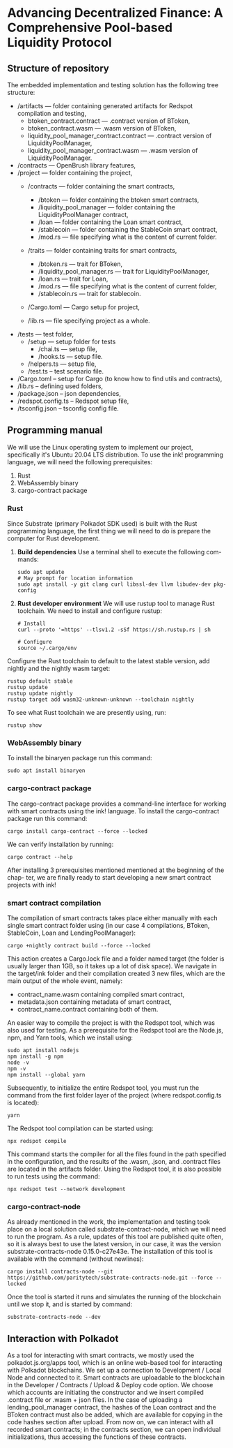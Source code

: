 # Advancing Decentralized Finance: A Comprehensive Pool-based Liquidity Protocol

## Structure of repository

The embedded implementation and testing solution has the following tree structure:

- /artifacts — folder containing generated artifacts for Redspot compilation
    and testing,
    - btoken_contract.contract — .contract version of BToken,
    - btoken_contract.wasm — .wasm version of BToken,
    - liquidity_pool_manager_contract.contract — .contract version of
          LiquidityPoolManager,
    - liquidity_pool_manager_contract.wasm — .wasm version of LiquidityPoolManager.
- /contracts — OpenBrush library features,
- /project — folder containing the project,
    - /contracts — folder containing the smart contracts,
        - /btoken — folder containing the btoken smart contracts,
        - /liquidity_pool_manager — folder containing the LiquidityPoolManager contract,
        - /loan — folder containing the Loan smart contract,
        - /stablecoin — folder containing the StableCoin smart contract,
        - /mod.rs — file specifying what is the content of current folder.

    - /traits — folder containing traits for smart contracts,
        - /btoken.rs — trait for BToken,
        - /liquidity_pool_manager.rs — trait for LiquidityPoolManager,
        - /loan.rs — trait for Loan,
        - /mod.rs — file specifying what is the content of current folder,
        - /stablecoin.rs — trait for stablecoin.
    - /Cargo.toml — Cargo setup for project,
    - /lib.rs — file specifying project as a whole.
- /tests — test folder,
    - /setup — setup folder for tests
        - /chai.ts — setup file,
        - /hooks.ts — setup file.
    - /helpers.ts — setup file,
    - /test.ts – test scenario file.
- /Cargo.toml – setup for Cargo (to know how to find utils and contracts),
- /lib.rs – defining used folders,
- /package.json – json dependencies,
- /redspot.config.ts – Redspot setup file,
- /tsconfig.json – tsconfig config file.


## Programming manual

We will use the Linux operating system to implement our project, specifically it's Ubuntu 20.04 LTS distribution. To use the ink! programming language, we will need the following prerequisites:

1. Rust
2. WebAssembly binary
3. cargo-contract package

### Rust

Since Substrate (primary Polkadot SDK used) is built with the Rust programming language, the first thing we will need to do is prepare the computer for Rust
development.

1. **Build dependencies** Use a terminal shell to execute the following com-
mands:
    ```SQF
    sudo apt update
    # May prompt for location information
    sudo apt install -y git clang curl libssl-dev llvm libudev-dev pkg-config
    ```
2. **Rust developer environment** We will use rustup tool to manage Rust
toolchain. We need to install and configure rustup:
    ```SQF
    # Install
    curl --proto '=https' --tlsv1.2 -sSf https://sh.rustup.rs | sh
    
    # Configure
    source ~/.cargo/env
    ```

Configure the Rust toolchain to default to the latest stable version, add nightly
and the nightly wasm target:

```SQF
rustup default stable
rustup update
rustup update nightly
rustup target add wasm32-unknown-unknown --toolchain nightly   
```
To see what Rust toolchain we are presently using, run:
```SQF
rustup show
```

### WebAssembly binary

To install the binaryen package run this command:
```SQF
sudo apt install binaryen
```

### cargo-contract package

The cargo-contract package provides a command-line interface for working with
smart contracts using the ink! language. To install the cargo-contract package run
this command:
```SQF
cargo install cargo-contract --force --locked
```

We can verify installation by running:
```SQF
cargo contract --help
```

After installing 3 prerequisites mentioned mentioned at the beginning of the chap-
ter, we are finally ready to start developing a new smart contract projects with
ink!

### smart contract compilation

The compilation of smart contracts takes place either manually with each single
smart contract folder using (in our case 4 compilations, BToken, StableCoin, Loan
and LendingPoolManager):
```SQF
cargo +nightly contract build --force --locked
```
This action creates a Cargo.lock file and a folder named target (the folder is usually larger than 1GB, so it takes up a lot of disk space). We navigate in the target/ink folder and their compilation created 3 new files, which are the main output of the whole event, namely:

- contract_name.wasm containing compiled smart contract,
- metadata.json containing metadata of smart contract,
- contract_name.contract containing both of them.

An easier way to compile the project is with the Redspot tool, which was also used
for testing. As a prerequisite for the Redspot tool are the Node.js, npm, and Yarn
tools, which we install using:
```SQF
sudo apt install nodejs
npm install -g npm
node -v
npm -v
npm install --global yarn
```
Subsequently, to initialize the entire Redspot tool, you must run the command
from the first folder layer of the project (where redspot.config.ts is located):

```
yarn
```

The Redspot tool compilation can be started using:

```
npx redspot compile
```
This command starts the compiler for all the files found in the path specified in the configuration, and the results of the .wasm, .json, and .contract files are located in the artifacts folder. Using the Redspot tool, it is also possible to run tests using the command:

```
npx redspot test --network development
```

### cargo-contract-node

As already mentioned in the work, the implementation and testing took place
on a local solution called substrate-contract-node, which we will need to run the
program. As a rule, updates of this tool are published quite often, so it is always
best to use the latest version, in our case, it was the version substrate-contracts-node 0.15.0-c27e43e. The installation of this tool is available with the command (without newlines):

```SQF
cargo install contracts-node --git https://github.com/paritytech/substrate-contracts-node.git --force --locked
```
Once the tool is started it runs and simulates the running of the blockchain until
we stop it, and is started by command:

```
substrate-contracts-node --dev
```

## Interaction with Polkadot

As a tool for interacting with smart contracts, we mostly used the polkadot.js.org/apps tool, which is an online web-based tool for interacting with Polkadot blockchains.
We set up a connection to Development / Local Node and connected to it. Smart contracts are uploadable to the blockchain in the Developer / Contracts / Upload & Deploy code option. We choose which accounts
are initiating the constructor and we insert compiled .contract file or .wasm + json
files. In the case of uploading a lending_pool_manager contract, the hashes of the
Loan contract and the BToken contract must also be added, which are available
for copying in the code hashes section after upload. From now on, we can interact
with all recorded smart contracts; in the contracts section, we can open individual
initializations, thus accessing the functions of these contracts.

